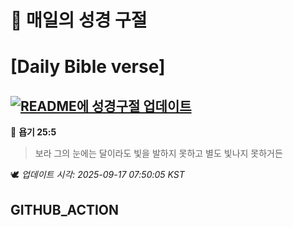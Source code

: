 # 🙏 매일의 성경 구절
# [Daily Bible verse]
## [![README에 성경구절 업데이트](https://github.com/DONGSUKA/first_test/actions/workflows/update-readme-bible.yml/badge.svg)](https://github.com/DONGSUKA/first_test/actions/workflows/update-readme-bible.yml)
<!-- START_BIBLE_VERSE -->
📖 **욥기 25:5**
> 보라 그의 눈에는 달이라도 빛을 발하지 못하고 별도 빛나지 못하거든

🕊️ _업데이트 시각: 2025-09-17 07:50:05 KST_
  <!-- END_BIBLE_VERSE -->
## GITHUB_ACTION
